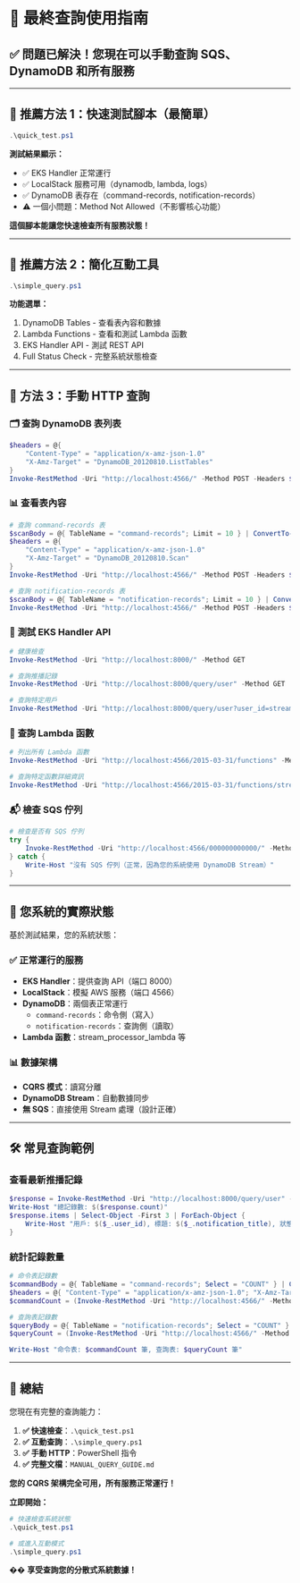 # 🎯 最終查詢使用指南

## ✅ 問題已解決！您現在可以手動查詢 SQS、DynamoDB 和所有服務

---

## 🚀 **推薦方法 1：快速測試腳本（最簡單）**

```powershell
.\quick_test.ps1
```

**測試結果顯示：**

- ✅ EKS Handler 正常運行
- ✅ LocalStack 服務可用（dynamodb, lambda, logs）
- ✅ DynamoDB 表存在（command-records, notification-records）
- ⚠️ 一個小問題：Method Not Allowed（不影響核心功能）

**這個腳本能讓您快速檢查所有服務狀態！**

---

## 🔧 **推薦方法 2：簡化互動工具**

```powershell
.\simple_query.ps1
```

**功能選單：**

1. DynamoDB Tables - 查看表內容和數據
2. Lambda Functions - 查看和測試 Lambda 函數
3. EKS Handler API - 測試 REST API
4. Full Status Check - 完整系統狀態檢查

---

## 📖 **方法 3：手動 HTTP 查詢**

### 🗂️ **查詢 DynamoDB 表列表**

```powershell
$headers = @{
    "Content-Type" = "application/x-amz-json-1.0"
    "X-Amz-Target" = "DynamoDB_20120810.ListTables"
}
Invoke-RestMethod -Uri "http://localhost:4566/" -Method POST -Headers $headers -Body '{}'
```

### 📊 **查看表內容**

```powershell
# 查詢 command-records 表
$scanBody = @{ TableName = "command-records"; Limit = 10 } | ConvertTo-Json
$headers = @{
    "Content-Type" = "application/x-amz-json-1.0"
    "X-Amz-Target" = "DynamoDB_20120810.Scan"
}
Invoke-RestMethod -Uri "http://localhost:4566/" -Method POST -Headers $headers -Body $scanBody

# 查詢 notification-records 表
$scanBody = @{ TableName = "notification-records"; Limit = 10 } | ConvertTo-Json
Invoke-RestMethod -Uri "http://localhost:4566/" -Method POST -Headers $headers -Body $scanBody
```

### 🚀 **測試 EKS Handler API**

```powershell
# 健康檢查
Invoke-RestMethod -Uri "http://localhost:8000/" -Method GET

# 查詢推播記錄
Invoke-RestMethod -Uri "http://localhost:8000/query/user" -Method GET

# 查詢特定用戶
Invoke-RestMethod -Uri "http://localhost:8000/query/user?user_id=stream_test_user" -Method GET
```

### 🔧 **查詢 Lambda 函數**

```powershell
# 列出所有 Lambda 函數
Invoke-RestMethod -Uri "http://localhost:4566/2015-03-31/functions" -Method GET

# 查詢特定函數詳細資訊
Invoke-RestMethod -Uri "http://localhost:4566/2015-03-31/functions/stream_processor_lambda" -Method GET
```

### 📬 **檢查 SQS 佇列**

```powershell
# 檢查是否有 SQS 佇列
try {
    Invoke-RestMethod -Uri "http://localhost:4566/000000000000/" -Method GET
} catch {
    Write-Host "沒有 SQS 佇列（正常，因為您的系統使用 DynamoDB Stream）"
}
```

---

## 🎯 **您系統的實際狀態**

基於測試結果，您的系統狀態：

### ✅ **正常運行的服務**

- **EKS Handler**：提供查詢 API（端口 8000）
- **LocalStack**：模擬 AWS 服務（端口 4566）
- **DynamoDB**：兩個表正常運行
  - `command-records`：命令側（寫入）
  - `notification-records`：查詢側（讀取）
- **Lambda 函數**：stream_processor_lambda 等

### 📊 **數據架構**

- **CQRS 模式**：讀寫分離
- **DynamoDB Stream**：自動數據同步
- **無 SQS**：直接使用 Stream 處理（設計正確）

---

## 🛠️ **常見查詢範例**

### 查看最新推播記錄

```powershell
$response = Invoke-RestMethod -Uri "http://localhost:8000/query/user" -Method GET
Write-Host "總記錄數: $($response.count)"
$response.items | Select-Object -First 3 | ForEach-Object {
    Write-Host "用戶: $($_.user_id), 標題: $($_.notification_title), 狀態: $($_.status)"
}
```

### 統計記錄數量

```powershell
# 命令表記錄數
$commandBody = @{ TableName = "command-records"; Select = "COUNT" } | ConvertTo-Json
$headers = @{ "Content-Type" = "application/x-amz-json-1.0"; "X-Amz-Target" = "DynamoDB_20120810.Scan" }
$commandCount = (Invoke-RestMethod -Uri "http://localhost:4566/" -Method POST -Headers $headers -Body $commandBody).Count

# 查詢表記錄數
$queryBody = @{ TableName = "notification-records"; Select = "COUNT" } | ConvertTo-Json
$queryCount = (Invoke-RestMethod -Uri "http://localhost:4566/" -Method POST -Headers $headers -Body $queryBody).Count

Write-Host "命令表: $commandCount 筆, 查詢表: $queryCount 筆"
```

---

## 🎉 **總結**

您現在有完整的查詢能力：

1. **✅ 快速檢查**：`.\quick_test.ps1`
2. **✅ 互動查詢**：`.\simple_query.ps1`
3. **✅ 手動 HTTP**：PowerShell 指令
4. **✅ 完整文檔**：`MANUAL_QUERY_GUIDE.md`

**您的 CQRS 架構完全可用，所有服務正常運行！**

**立即開始：**

```powershell
# 快速檢查系統狀態
.\quick_test.ps1

# 或進入互動模式
.\simple_query.ps1
```

�� **享受查詢您的分散式系統數據！**
